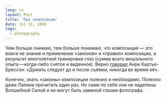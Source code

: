 ```yaml
---
lang: ru
layout: Post
title: 'Про композицию'
date: Jul 31, 2009
tags:
  - photography
---
```


Чем больше снимаю, тем больше понимаю, что композиция — это вовсе не знание и применение «законов» и «правил» композиции, а результат многолетней тренировки глаз (сумма всего визуального опыта —когда-либо снятое и виденное). Верно [говорил](/blog/1040 "Про стрельбу из лука") Анри Картье-Брессон: «Думать следует до и после съёмки, никогда во время её».

Конечно, знать «законы» композиции полезно и необходимо. Полезно даже Лапина прочитать один раз. Но сами по себе они не наделены Волшебной Силой и не могут быть заменой глазам фотографа.
